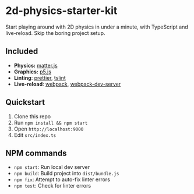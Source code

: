 # 2d-physics-starter-kit

Start playing around with 2D physics in under a minute, with TypeScript and
live-reload. Skip the boring project setup.

## Included

- **Physics:** [matter.js](https://brm.io/matter-js)
- **Graphics:** [p5.js](https://p5js.org)
- **Linting**: [prettier](https://prettier.io),
  [tslint](https://palantir.github.io/tslint)
- **Live-reload**: [webpack](https://webpack.js.org),
  [webpack-dev-server](https://webpack.js.org/configuration/dev-server)

## Quickstart

1. Clone this repo
2. Run `npm install && npm start`
3. Open `http://localhost:9000`
4. Edit `src/index.ts`

## NPM commands

- `npm start`: Run local dev server
- `npm build`: Build project into `dist/bundle.js`
- `npm fix`: Attempt to auto-fix linter errors
- `npm test`: Check for linter errors
